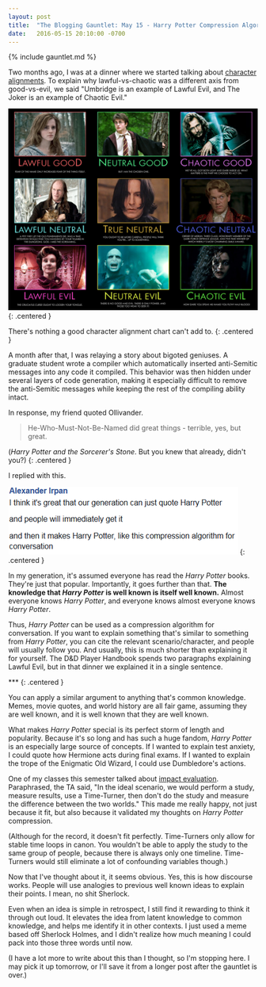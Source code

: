```yaml
---
layout: post
title:  "The Blogging Gauntlet: May 15 - Harry Potter Compression Algorithms"
date:   2016-05-15 20:10:00 -0700
---
```


{% include gauntlet.md %}

Two months ago, I was at a dinner where we started talking about
[character alignments](https://en.wikipedia.org/wiki/Alignment_%28Dungeons_%26_Dragons%29).
To explain why lawful-vs-chaotic was a different axis from good-vs-evil,
we said "Umbridge is an example of Lawful Evil,
and The Joker is an example of Chaotic Evil."

[![Harry Potter Alignments](/public/may15/harry-potter-alignments.jpg)](/public/may15/harry-potter-alignments.jpg)
{: .centered }

There's nothing a good character alignment chart can't add to.
{: .centered }

A month after that, I was relaying a story about bigoted geniuses. A graduate
student wrote a compiler which automatically inserted anti-Semitic
messages into any code it compiled. This behavior was then hidden under
several layers of code generation, making it especially difficult to
remove the anti-Semitic messages while keeping the rest of the
compiling ability intact.

In response, my friend quoted Ollivander.

> He-Who-Must-Not-Be-Named did great things - terrible, yes, but great.

(*Harry Potter and the Sorcerer's Stone*. But you knew that already, didn't you?)
{: .centered }

I replied with this.

![Conversation](/public/may15/conversation.png)
{: .centered }

In my generation, it's assumed everyone has read the
*Harry Potter* books. They're just that popular. Importantly, it goes
further than that. **The knowledge
that _Harry Potter_ is well known is itself well known.**
Almost everyone knows *Harry Potter*, and everyone knows almost
everyone knows *Harry Potter*.

Thus, *Harry Potter* can be used as a compression algorithm for conversation.
If you want to explain something that's similar to something from *Harry Potter*,
you can cite the relevant scenario/character, and people will usually follow
you. And usually, this is much shorter than explaining it for yourself.
The D&D Player Handbook spends two paragraphs explaining Lawful Evil,
but in that dinner we explained it in a single sentence.

\*\*\*
{: .centered }

You can apply a similar argument to anything that's common knowledge. Memes, movie
quotes, and world history are all fair game, assuming they are well known,
and it is well known that they are well known.

What makes *Harry Potter* special is
its perfect storm of length and popularity. Because it's so long and has such
a huge fandom, *Harry Potter* is an especially large source of concepts.
If I wanted to explain test anxiety, I could quote how Hermione acts during
final exams. If I wanted to explain the trope of the Enigmatic Old Wizard,
I could use Dumbledore's actions.

One of my classes this semester talked about [impact evaluation](https://en.wikipedia.org/wiki/Impact_evaluation).
Paraphrased, the TA said, "In the ideal scenario, we would perform a study,
measure results, use a Time-Turner, then don't do the study and measure the
difference between the two worlds." This made me really happy,
not just because it fit, but also because it validated my thoughts on
*Harry Potter* compression.

(Although for the record, it doesn't fit perfectly.
Time-Turners only allow for stable time loops in
canon. You wouldn't be able to apply the study to the same group of people,
because there is always only one timeline. Time-Turners would still
eliminate a lot of confounding variables though.)

Now that I've thought about it, it seems obvious. Yes, this is how
discourse works. People will use analogies
to previous well known ideas to explain their points.
I mean, no shit Sherlock.

Even when an idea is simple in retrospect, I still find it rewarding
to think it through out loud. It elevates the idea from latent
knowledge to common knowledge, and helps me identify it in other
contexts. I just used a meme
based off Sherlock Holmes, and I didn't realize how much meaning
I could pack into those three words until now.

(I have a lot more to write about this than I thought, so I'm stopping here.
I may pick it up tomorrow, or I'll save it from a longer post after the gauntlet is
over.)
